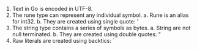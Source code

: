 1. Text in Go is encoded in UTF-8.
2. The rune type can represent any individual symbol.
    a. Rune is an alias for int32.
    b. They are created using single quote: '
3. The string type contains a series of  symbols  as bytes.
    a. String are not null terminated.
    b. They are created using double quotes: "
4. Raw literals are created using backtics: `